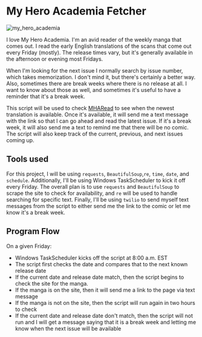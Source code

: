 # My Hero Academia Fetcher

![my_hero_academia](https://img1.hulu.com/user/v3/artwork/36e318dc-3daf-47fb-8219-9e3cb5cd28f2?base_image_bucket_name=image_manager&base_image=2d0d3308-9323-4716-b7d8-03f171c844af&size=1200x630&format=jpeg)

I love My Hero Academia. I'm an avid reader of the weekly manga that comes out. I read the early English translations of the scans that come out every Friday (mostly). The release times vary, but it's generally available in the afternoon or
evening most Fridays. 

When I'm looking for the next issue I normally search by issue number, which takes memorization. I don't mind it, but there's certainly a better way. Also, sometimes there are break weeks where there is no release at all. I want to know about those as well, and sometimes it's useful to have a reminder that it's a break week.

This script will be used to check [MHARead](https://mharead.com) to see when the newest translation is available. Once it's available, it will send me a text message with the link so that I can go ahead and read the latest issue. If it's a break week, it will also send me a text to remind me that there will be no comic. The script will also keep track of the current, previous, and next issues coming up.

## Tools used

For this project, I will be using `requests`, `BeautifulSoup`,`re`, `time`, `date`, and `schedule`. Additionally, I'll be using Windows TaskScheduler to kick it off every Friday. The overall plan is to use `requests` and `BeautifulSoup` to scrape the site to check for availability, and `re` will be used to handle searching for specific text. Finally, I'll be using `twilio` to send myself text messages from the script to either send me the link to the comic or let me know it's a break week. 

## Program Flow

On a given Friday:
- Windows TaskScheduler kicks off the script at 8:00 a.m. EST
- The script first checks the date and compares that to the next known release date
- If the current date and release date match, then the script begins to check the site for the manga.
- If the manga is on the site, then it will send me a link to the page via text message
- If the manga is not on the site, then the script will run again in two hours to check
- If the current date and release date don't match, then the script will not run and I will get a message saying that it is a break week and letting me know when the next issue will be available
